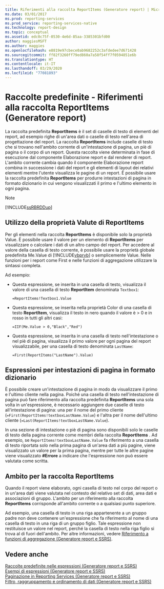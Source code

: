 ```yaml
---
title: Riferimenti alla raccolta ReportItems (Generatore report) | Microsoft Docs
ms.date: 03/01/2017
ms.prod: reporting-services
ms.prod_service: reporting-services-native
ms.technology: report-design
ms.topic: conceptual
ms.assetid: edc0c75f-0530-4e6d-85aa-3385301bfd00
author: maggiesMSFT
ms.author: maggies
ms.openlocfilehash: e8819e97cbece0ab9682252c3afdedee7d671428
ms.sourcegitcommit: ff82f3260ff79ed860a7a58f54ff7f0594851e6b
ms.translationtype: HT
ms.contentlocale: it-IT
ms.lasthandoff: 03/29/2020
ms.locfileid: "77081893"
---
```

# <a name="built-in-collections---reportitems-collection-references-report-builder"></a>Raccolte predefinite - Riferimenti alla raccolta ReportItems (Generatore report)
  La raccolta predefinita **ReportItems** è il set di caselle di testo di elementi del report, ad esempio righe di un'area dati o caselle di testo nell'area di progettazione del report. La raccolta **ReportItems** include caselle di testo che si trovano nell'ambito corrente di un'intestazione di pagina, un piè di pagina o il corpo di un report. Questa raccolta viene determinata in fase di esecuzione dal componente Elaborazione report e dal renderer di report. L'ambito corrente cambia quando il componente Elaborazione report combina in successione i dati del report e gli elementi di layout dei relativi elementi mentre l'utente visualizza le pagine di un report. È possibile usare la raccolta predefinita **ReportItems** per produrre intestazioni di pagina in formato dizionario in cui vengono visualizzati il primo e l'ultimo elemento in ogni pagina.  
  
> [!NOTE]  
>  [!INCLUDE[ssRBRDDup](../../includes/ssrbrddup-md.md)]  
  
## <a name="using-the-reportitems-value-property"></a>Utilizzo della proprietà Valute di ReportItems  
 Per gli elementi nella raccolta **ReportItems** è disponibile solo la proprietà Value. È possibile usare il valore per un elemento di **ReportItems** per visualizzare o calcolare i dati di un altro campo del report. Per accedere al valore della casella di testo corrente, è possibile usare la proprietà globale predefinita Me.Value di [!INCLUDE[vbprvb](../../includes/vbprvb-md.md)] o semplicemente Value. Nelle funzioni per i report come First e nelle funzioni di aggregazione utilizzare la sintassi completa.  
  
 Ad esempio:  
  
-   Questa espressione, se inserita in una casella di testo, visualizza il valore di una casella di testo **ReportItem** denominata `Textbox1`:  
  
     `=ReportItems!Textbox1.Value`  
  
-   Questa espressione, se inserita nella proprietà Color di una casella di testo **ReportItem**, visualizza il testo in nero quando il valore è > 0 e in rosso in tutti gli altri casi:  
  
     `=IIF(Me.Value > 0,"Black","Red")`  
  
-   Questa espressione, se inserita in una casella di testo nell'intestazione o nel piè di pagina, visualizza il primo valore per ogni pagina del report visualizzabile, per una casella di testo denominata `LastName`:  
  
     `=First(ReportItems("LastName").Value)`  
  
## <a name="dictionary-style-page-header-expressions"></a>Espressioni per intestazioni di pagina in formato dizionario  
 È possibile creare un'intestazione di pagina in modo da visualizzare il primo e l'ultimo cliente nella pagina. Poiché una casella di testo nell'intestazione di pagina può fare riferimento alla raccolta predefinita **ReportItems** una sola volta in un'espressione, è necessario aggiungere due caselle di testo all'intestazione di pagina: una per il nome del primo cliente (`=First(ReportItems!textboxLastName.Value`) e l'altra per il nome dell'ultimo cliente (`=Last(ReportItems!textboxLastName.Value`).  
  
 In una sezione di intestazione o piè di pagina sono disponibili solo le caselle di testo della pagina corrente come membri della raccolta **ReportItems** . Ad esempio, se `ReportItems!textboxLastName.Value` fa riferimento a una casella di testo riportata solo nella prima pagina di un'area dati a più pagine, viene visualizzato un valore per la prima pagina, mentre per tutte le altre pagine viene visualizzato **#Errore** a indicare che l'espressione non può essere valutata come scritta.  
  
## <a name="scope-for-the-reportitems-collection"></a>Ambito per la raccolta ReportItems  
 Quando il report viene elaborato, ogni casella di testo nel corpo del report o in un'area dati viene valutata nel contesto del relativo set di dati, area dati e associazioni di gruppo. L'ambito per un riferimento alla raccolta **ReportItems** corrisponde all'ambito corrente o a qualsiasi punto superiore.  
  
 Ad esempio, una casella di testo in una riga appartenente a un gruppo padre non deve contenere un'espressione che fa riferimento al nome di una casella di testo in una riga di un gruppo figlio. Tale espressione non restituisce un valore nel report, perché la casella di testo nella riga figlio si trova al di fuori dell'ambito. Per altre informazioni, vedere [Riferimento a funzioni di aggregazione &#40;Generatore report e SSRS&#41;](../../reporting-services/report-design/report-builder-functions-aggregate-functions-reference.md).  
  
## <a name="see-also"></a>Vedere anche  
 [Raccolte predefinite nelle espressioni &#40;Generatore report e SSRS&#41;](../../reporting-services/report-design/built-in-collections-in-expressions-report-builder.md)   
 [Esempi di espressioni &#40;Generatore report e SSRS&#41;](../../reporting-services/report-design/expression-examples-report-builder-and-ssrs.md)   
 [Paginazione in Reporting Services &#40;Generatore report e SSRS&#41;](../../reporting-services/report-design/pagination-in-reporting-services-report-builder-and-ssrs.md)   
 [Filtro, raggruppamento e ordinamento di dati &#40;Generatore report e SSRS&#41;](../../reporting-services/report-design/filter-group-and-sort-data-report-builder-and-ssrs.md)  
  
  

